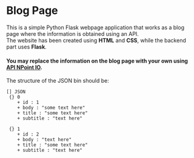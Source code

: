 # Blog Page

This is a simple Python Flask webpage application that works as a blog page where the information is obtained using an API.  
The website has been created using **HTML** and **CSS**, while the backend part uses **Flask**.

#### You may replace the information on the blog page with your own using [API NPoint IO](https://www.npoint.io/).  
The structure of the JSON bin should be:

```text
[] JSON
 {} 0 
    + id : 1 
    + body : "some text here" 
    + title : "some text here"
    + subtitle : "text here"
 
 {} 1 
    + id : 2 
    + body : "text here" 
    + title : "some text here"
    + subtitle : "text here"


